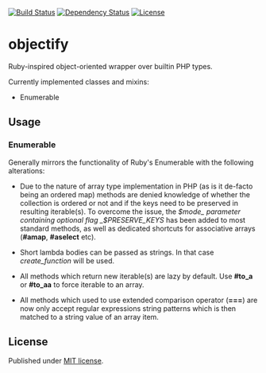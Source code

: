 [![Build Status](http://img.shields.io/travis/whiskyjs/objectify.svg?style=flat-square)](https://travis-ci.org/whiskyjs/objectify)
[![Dependency Status](http://img.shields.io/gemnasium/whiskyjs/objectify.svg?style=flat-square)](https://gemnasium.com/whiskyjs/objectify)
[![License](http://img.shields.io/:license-mit-blue.svg?style=flat-square)](http://badges.mit-license.org)

# objectify

Ruby-inspired object-oriented wrapper over builtin PHP types.

Currently implemented classes and mixins:

- Enumerable

## Usage

### Enumerable

Generally mirrors the functionality of Ruby's Enumerable with the following alterations:

- Due to the nature of array type implementation in PHP (as is it de-facto being an ordered map) methods
are denied knowledge of whether the collection is ordered or not and if the keys need to be preserved
in resulting iterable(s). To overcome the issue, the _$mode_ parameter containing optional 
flag _$PRESERVE_KEYS_ has been added to most standard methods, as well as dedicated shortcuts 
for associative arrays (**#amap**, **#aselect** etc).

- Short lambda bodies can be passed as strings. In that case _create_function_ will be used.

- All methods which return new iterable(s) are lazy by default. Use **#to_a** or **#to_aa** to force iterable to an array.

- All methods which used to use extended comparison operator (**===**) are now only accept regular expressions
string patterns which is then matched to a string value of an array item. 

## License
Published under [MIT license](https://github.com/whiskyjs/objectify/blob/master/LICENSE.txt).